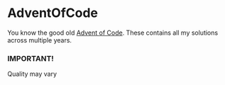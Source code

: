 # AdventOfCode
You know the good old  [Advent of Code](https://adventofcode.com). 
These contains all my solutions across multiple years.

### IMPORTANT!
Quality may vary